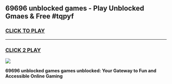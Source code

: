 
## 69696 unblocked games - Play Unblocked Gmaes & Free #tqpyf
<h3>
<a href="https://news.freeplayer.one?title=69696_unblocked_games&ref=03M">CLICK TO PLAY</a></h3>
<hr>

<h3>
<a href="https://news.freeplayer.one?title=69696_unblocked_games&ref=03M">CLICK 2 PLAY</a>
  
</h3>

<a href="https://news.freeplayer.one?title=69696_unblocked_games&ref=03M"><img src="https://clearcache.store/games.png"></a>


**69696 unblocked games games unblocked: Your Gateway to Fun and Accessible Online Gaming**
